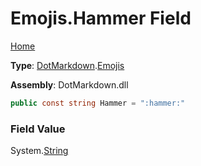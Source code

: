 # Emojis\.Hammer Field

[Home](../../../README.md)

**Type**: [DotMarkdown](../../README.md)\.[Emojis](../README.md)

**Assembly**: DotMarkdown\.dll

```csharp
public const string Hammer = ":hammer:"
```

### Field Value

System\.[String](https://docs.microsoft.com/en-us/dotnet/api/system.string)